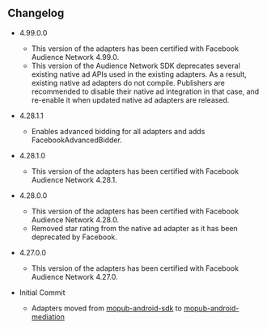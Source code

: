 ## Changelog
  * 4.99.0.0
    * This version of the adapters has been certified with Facebook Audience Network 4.99.0.
    * This version of the Audience Network SDK deprecates several existing native ad APIs used in the existing adapters. As a result, existing native ad adapters do not compile. Publishers are recommended to disable their native ad integration in that case, and re-enable it when updated native ad adapters are released.

  * 4.28.1.1
    * Enables advanced bidding for all adapters and adds FacebookAdvancedBidder.

  * 4.28.1.0
    * This version of the adapters has been certified with Facebook Audience Network 4.28.1.

  * 4.28.0.0
    * This version of the adapters has been certified with Facebook Audience Network 4.28.0.
	* Removed star rating from the native ad adapter as it has been deprecated by Facebook.

  * 4.27.0.0
    * This version of the adapters has been certified with Facebook Audience Network 4.27.0.

  * Initial Commit
    * Adapters moved from [mopub-android-sdk](https://github.com/mopub/mopub-android-sdk) to [mopub-android-mediation](https://github.com/mopub/mopub-android-mediation/)
